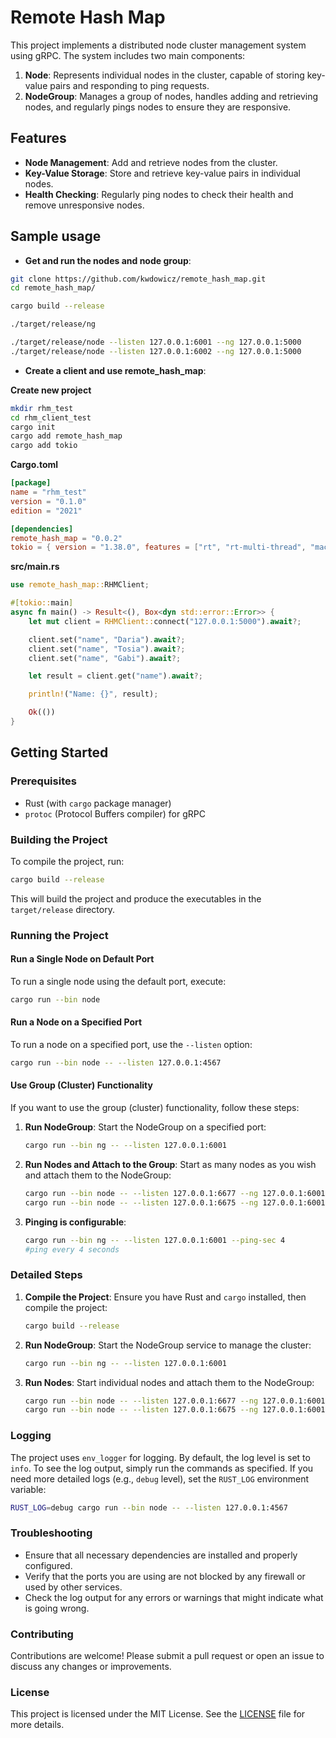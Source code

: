 # Remote Hash Map

This project implements a distributed node cluster management system using gRPC. The system includes two main components:
1. **Node**: Represents individual nodes in the cluster, capable of storing key-value pairs and responding to ping requests.
2. **NodeGroup**: Manages a group of nodes, handles adding and retrieving nodes, and regularly pings nodes to ensure they are responsive.

## Features

- **Node Management**: Add and retrieve nodes from the cluster.
- **Key-Value Storage**: Store and retrieve key-value pairs in individual nodes.
- **Health Checking**: Regularly ping nodes to check their health and remove unresponsive nodes.

## Sample usage

- **Get and run the nodes and node group**:

```bash
git clone https://github.com/kwdowicz/remote_hash_map.git
cd remote_hash_map/

cargo build --release

./target/release/ng

./target/release/node --listen 127.0.0.1:6001 --ng 127.0.0.1:5000
./target/release/node --listen 127.0.0.1:6002 --ng 127.0.0.1:5000
```

- **Create a client and use remote_hash_map**:

**Create new project**
```bash
mkdir rhm_test
cd rhm_client_test
cargo init
cargo add remote_hash_map
cargo add tokio
```

**Cargo.toml**
```Cargo.toml
[package]
name = "rhm_test"
version = "0.1.0"
edition = "2021"

[dependencies]
remote_hash_map = "0.0.2"
tokio = { version = "1.38.0", features = ["rt", "rt-multi-thread", "macros"] }
```

**src/main.rs**
```main.rs
use remote_hash_map::RHMClient;

#[tokio::main]
async fn main() -> Result<(), Box<dyn std::error::Error>> {
    let mut client = RHMClient::connect("127.0.0.1:5000").await?;

    client.set("name", "Daria").await?;
    client.set("name", "Tosia").await?;
    client.set("name", "Gabi").await?;

    let result = client.get("name").await?;

    println!("Name: {}", result);

    Ok(())
}
```
## Getting Started

### Prerequisites

- Rust (with `cargo` package manager)
- `protoc` (Protocol Buffers compiler) for gRPC

### Building the Project

To compile the project, run:

```sh
cargo build --release
```

This will build the project and produce the executables in the `target/release` directory.

### Running the Project

#### Run a Single Node on Default Port

To run a single node using the default port, execute:

```sh
cargo run --bin node
```

#### Run a Node on a Specified Port

To run a node on a specified port, use the `--listen` option:

```sh
cargo run --bin node -- --listen 127.0.0.1:4567
```

#### Use Group (Cluster) Functionality

If you want to use the group (cluster) functionality, follow these steps:

1. **Run NodeGroup**: Start the NodeGroup on a specified port:

    ```sh
    cargo run --bin ng -- --listen 127.0.0.1:6001
    ```

2. **Run Nodes and Attach to the Group**: Start as many nodes as you wish and attach them to the NodeGroup:

    ```sh
    cargo run --bin node -- --listen 127.0.0.1:6677 --ng 127.0.0.1:6001
    cargo run --bin node -- --listen 127.0.0.1:6675 --ng 127.0.0.1:6001
    ```
3. **Pinging is configurable**:
   
   ```sh
   cargo run --bin ng -- --listen 127.0.0.1:6001 --ping-sec 4
   #ping every 4 seconds
   ```

### Detailed Steps

1. **Compile the Project**: Ensure you have Rust and `cargo` installed, then compile the project:

    ```sh
    cargo build --release
    ```

2. **Run NodeGroup**: Start the NodeGroup service to manage the cluster:

    ```sh
    cargo run --bin ng -- --listen 127.0.0.1:6001
    ```

3. **Run Nodes**: Start individual nodes and attach them to the NodeGroup:

    ```sh
    cargo run --bin node -- --listen 127.0.0.1:6677 --ng 127.0.0.1:6001
    cargo run --bin node -- --listen 127.0.0.1:6675 --ng 127.0.0.1:6001
    ```

### Logging

The project uses `env_logger` for logging. By default, the log level is set to `info`. To see the log output, simply run the commands as specified. If you need more detailed logs (e.g., `debug` level), set the `RUST_LOG` environment variable:

```sh
RUST_LOG=debug cargo run --bin node -- --listen 127.0.0.1:4567
```

### Troubleshooting

- Ensure that all necessary dependencies are installed and properly configured.
- Verify that the ports you are using are not blocked by any firewall or used by other services.
- Check the log output for any errors or warnings that might indicate what is going wrong.

### Contributing

Contributions are welcome! Please submit a pull request or open an issue to discuss any changes or improvements.

### License

This project is licensed under the MIT License. See the [LICENSE](LICENSE) file for more details.
```
